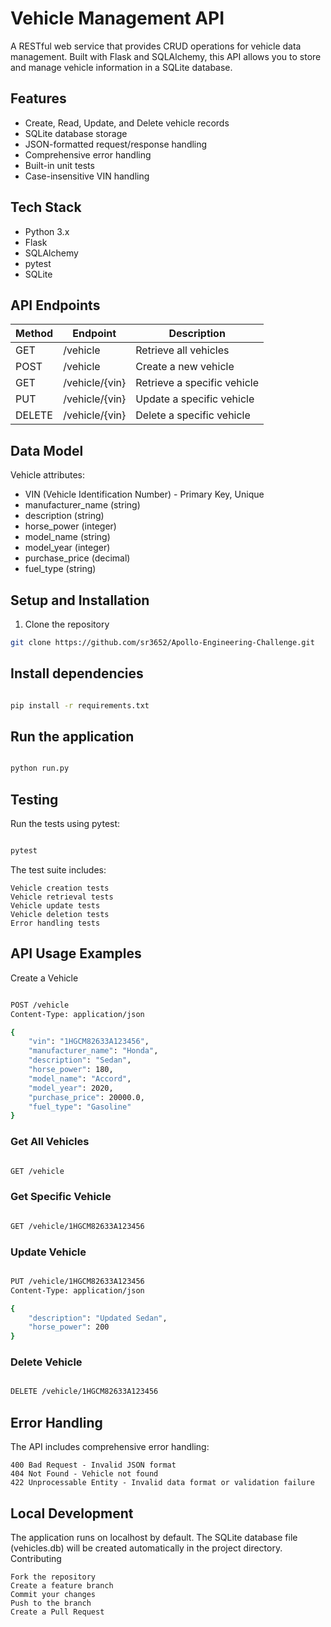 # Vehicle Management API

A RESTful web service that provides CRUD operations for vehicle data management. Built with Flask and SQLAlchemy, this API allows you to store and manage vehicle information in a SQLite database.

## Features

- Create, Read, Update, and Delete vehicle records
- SQLite database storage
- JSON-formatted request/response handling
- Comprehensive error handling
- Built-in unit tests
- Case-insensitive VIN handling

## Tech Stack

- Python 3.x
- Flask
- SQLAlchemy
- pytest
- SQLite

## API Endpoints

| Method | Endpoint | Description |
|--------|----------|-------------|
| GET | /vehicle | Retrieve all vehicles |
| POST | /vehicle | Create a new vehicle |
| GET | /vehicle/{vin} | Retrieve a specific vehicle |
| PUT | /vehicle/{vin} | Update a specific vehicle |
| DELETE | /vehicle/{vin} | Delete a specific vehicle |

## Data Model

Vehicle attributes:
- VIN (Vehicle Identification Number) - Primary Key, Unique
- manufacturer_name (string)
- description (string)
- horse_power (integer)
- model_name (string)
- model_year (integer)
- purchase_price (decimal)
- fuel_type (string)

## Setup and Installation

1. Clone the repository
```bash
git clone https://github.com/sr3652/Apollo-Engineering-Challenge.git
```

## Install dependencies

```bash

pip install -r requirements.txt
```

## Run the application

```bash

python run.py
```

## Testing

Run the tests using pytest:
```bash

pytest
```

The test suite includes:

    Vehicle creation tests
    Vehicle retrieval tests
    Vehicle update tests
    Vehicle deletion tests
    Error handling tests

## API Usage Examples
Create a Vehicle
```bash

POST /vehicle
Content-Type: application/json

{
    "vin": "1HGCM82633A123456",
    "manufacturer_name": "Honda",
    "description": "Sedan",
    "horse_power": 180,
    "model_name": "Accord",
    "model_year": 2020,
    "purchase_price": 20000.0,
    "fuel_type": "Gasoline"
}
```

### Get All Vehicles
```bash

GET /vehicle
```

### Get Specific Vehicle
```bash

GET /vehicle/1HGCM82633A123456
```
### Update Vehicle
```bash

PUT /vehicle/1HGCM82633A123456
Content-Type: application/json

{
    "description": "Updated Sedan",
    "horse_power": 200
}
```
### Delete Vehicle
```bash

DELETE /vehicle/1HGCM82633A123456
```

## Error Handling

The API includes comprehensive error handling:

    400 Bad Request - Invalid JSON format
    404 Not Found - Vehicle not found
    422 Unprocessable Entity - Invalid data format or validation failure

## Local Development

The application runs on localhost by default. The SQLite database file (vehicles.db) will be created automatically in the project directory.
Contributing

    Fork the repository
    Create a feature branch
    Commit your changes
    Push to the branch
    Create a Pull Request
